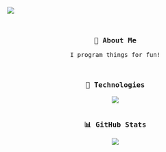 [![](https://github.com/irj/irj/blob/main/header.png?raw=true)](#)
<!-- [![Discord](https://img.shields.io/badge/Discord-%237289DA.svg?logo=discord&logoColor=white&style=for-the-badge)](https://discord.gg/WmGSVBwY5H)
[![Instagram](https://img.shields.io/badge/Instagram-%23E4405F.svg?logo=Instagram&logoColor=white&style=for-the-badge)](https://instagram.com/brian.shao)
[![Reddit](https://img.shields.io/badge/Reddit-%23FF4500.svg?logo=Reddit&logoColor=white&style=for-the-badge)](https://reddit.com/user/aercie)
[![Stack Overflow](https://img.shields.io/badge/-Stackoverflow-FE7A16?logo=stack-overflow&logoColor=white&style=for-the-badge)](https://stackoverflow.com/users/7451906)
[![Twitch](https://img.shields.io/badge/Twitch-%239146FF.svg?logo=Twitch&logoColor=white&style=for-the-badge)](https://twitch.tv/aercie)
[![Twitter](https://img.shields.io/badge/Twitter-%231DA1F2.svg?logo=Twitter&logoColor=white&style=for-the-badge)](https://twitter.com/aerciie) -->

<div align="center">
  <samp>
    <br />
    <h3>💫 About Me</h3>
    <p>
      I program things for fun!
    </p>
    <br />
    <h3>🤖 Technologies</h3>
    <img src="https://skillicons.dev/icons?i=rust,c,cpp,cs,js,ts,py,java,kotlin,elixir,go,arduino,html,github&perline=7" />
    <br /><br />
    <h3>📊 GitHub Stats</h3>
    <a href="#"><img src="http://github-profile-summary-cards.vercel.app/api/cards/profile-details?username=cydq&theme=tokyonight" /></a>
  </samp>
</div>
